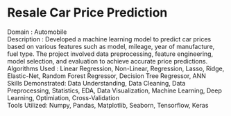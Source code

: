 # Resale Car Price Prediction
 Domain : Automobile  <br />
 Description : Developed a machine learning model to predict car prices based on various features such as model,
 mileage, year of manufacture, fuel type. The project involved data preprocessing, feature engineering, model
 selection, and evaluation to achieve accurate price predictions. <br />
 Algorithms Used : Linear Regression, Non-Linear, Regression, Lasso, Ridge, Elastic-Net, Random Forest Regressor,
 Decision Tree Regressor, ANN <br />
 Skills Demonstrated: Data Understanding, Data Cleaning, Data Preprocessing, Statistics, EDA, Data Visualization,
 Machine Learning, Deep Learning, Optimiation, Cross-Validation <br />
 Tools Utilized: Numpy, Pandas, Matplotlib, Seaborn, Tensorflow, Keras <br />
